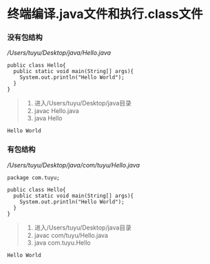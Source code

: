# 终端编译.java文件和执行.class文件

### 没有包结构
<em>/Users/tuyu/Desktop/java/Hello.java</em>

```
public class Hello{
  public static void main(String[] args){
    System.out.println("Hello World");
  }
}
```
> 1. 进入/Users/tuyu/Desktop/java目录
> 2. javac Hello.java
> 3. java Hello

    Hello World

### 有包结构

<em>/Users/tuyu/Desktop/java/com/tuyu/Hello.java</em>

```
package com.tuyu;

public class Hello{
  public static void main(String[] args){
    System.out.println("Hello World");
  }
}
```
> 1. 进入/Users/tuyu/Desktop/java目录
> 2. javac com/tuyu/Hello.java
> 3. java com.tuyu.Hello

    Hello World
